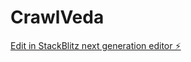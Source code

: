 # CrawlVeda

[Edit in StackBlitz next generation editor ⚡️](https://stackblitz.com/~/github.com/ibashir-veda/CrawlVeda)